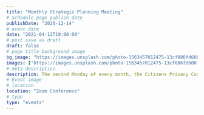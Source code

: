 ```yaml
---
title: "Monthly Strategic Planning Meeting"
# Schedule page publish date
publishDate: "2020-12-14"
# event date
date: "2021-04-12T19:00:00"
# post save as draft
draft: false
# page title background image
bg_image: "https://images.unsplash.com/photo-1563457012475-13cf086fd600?ixid=MXwxMjA3fDB8MHxwaG90by1wYWdlfHx8fGVufDB8fHw%3D&ixlib=rb-1.2.1&auto=format&fit=crop&w=1500&q=80"
images: ["https://images.unsplash.com/photo-1563457012475-13cf086fd600?ixid=MXwxMjA3fDB8MHxwaG90by1wYWdlfHx8fGVufDB8fHw%3D&ixlib=rb-1.2.1&auto=format&fit=crop&w=1500&q=80"]
# meta description
description: The second Monday of every month, the Citizens Privacy Coalition of Santa Clara County meets to discuss and strategize ongoing efforts and plan future events. Whether you're a volunteer, privacy advocate, activist, organizer, legislator, or just plain curious, [join the Coalition](/join) to gain access!
# Event image
# location
location: "Zoom Conference"
# type
type: "events"
---
```

